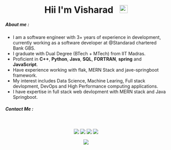 
<h1 align = 'center'>Hii I'm Visharad &nbsp; <img src="https://media.giphy.com/media/hvRJCLFzcasrR4ia7z/giphy.gif" width="25px"></h1>

##### **About me** :
- I am a software engineer with 3+ years of experience in development, currently 
  working as a software developer at @Standarad chartered Bank GBS.
- I graduate with Dual Degree (BTech + MTech) from IIT Madras.
- Proficient in  **C++**, **Python**, **Java**, **SQL**, **FORTRAN**, **spring** and **JavaScript**.
- Have experience working with flak, MERN Stack and jave-springboot framework.
- My interest includes Data Science, Machine Learing, Full stack devlopment, DevOps and High Performance computing applications. 
- I have expertise in full stack web devlopment with MERN stack and Java Springboot.

<h5 align='left'> Contact Me :</h2>
&nbsp &nbsp
<p align = 'center'>
    <a><img src = 'https://img.shields.io/badge/LinkedIn-0077B5?style=for-the-badge&logo=linkedin&logoColor=white'></a>
    <a><img src = 'https://img.shields.io/badge/GitHub-100000?style=for-the-badge&logo=github&logoColor=white'></a>
    <a><img src = "https://img.shields.io/badge/Gmail-D14836?style=for-the-badge&logo=gmail&logoColor=white"></a>
    <a><img src = "https://img.shields.io/badge/website-000000?style=for-the-badge&logo=About.me&logoColor=white"></a>

</p>
<p align = 'center'> <img src = "https://komarev.com/ghpvc/?username=VISHARAD&label=PROFILE+VIEWS"></p>


